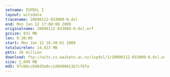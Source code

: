 ```yaml
---
setname: ISPDSL I
layout: witsdata
tracename: 20090112-033000-0.dsl
end: Mon Jan 12 17:00:00 2009
originalname: 20090112-033000-0.dsl.erf
gzsize: 831 MB
len: 0:30:00
start: Mon Jan 12 16:30:01 2009
totalwirelen: 14,923 MB
pkts: 26 million
download: ftp://wits.cs.waikato.ac.nz/ispdsl/1/20090112-033000-0.dsl.erf.gz
size: 2,049 MB
md5: 97c66ccb96d3e0cc1d8498611b7cf67a
---
```

